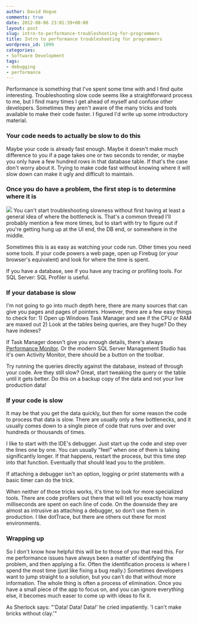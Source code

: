```yaml
---
author: David Hogue
comments: true
date: 2012-08-06 23:01:39+00:00
layout: post
slug: intro-to-performance-troubleshooting-for-programmers
title: Intro to performance troubleshooting for programmers
wordpress_id: 1099
categories:
- Software Development
tags:
- debugging
- performance
---
```


Performance is something that I've spent some time with and I find quite interesting. Troubleshooting slow code seems like a straightforward process to me, but I find many times I get ahead of myself and confuse other developers. Sometimes they aren't aware of the many tricks and tools available to make their code faster. I figured I'd write up some introductory material.




### Your code needs to actually be slow to do this



Maybe your code is already fast enough. Maybe it doesn't make much difference to you if a page takes one or two seconds to render, or maybe you only have a few hundred rows in that database table. If that's the case don't worry about it. Trying to make code fast without knowing where it will slow down can make it ugly and difficult to maintain.



### Once you do have a problem, the first step is to determine where it is


![](https://davidhogue.com/wp-uploads/2012/08/screenNet-timeline.png)
You can't start troubleshooting slowness without first having at least a general idea of where the bottleneck is. That's a common thread I'll probably mention a few more times, but to start with try to figure out if you're getting hung up at the UI end, the DB end, or somewhere in the middle.

Sometimes this is as easy as watching your code run. Other times you need some tools. If your code powers a web page, open up Firebug (or your browser's equivalent) and look for where the time is spent.

If you have a database, see if you have any tracing or profiling tools. For SQL Server: SQL Profiler is useful.



### If your database is slow



I'm not going to go into much depth here, there are many sources that can give you pages and pages of pointers. However, there are a few easy things to check for: 1) Open up Windows Task Manager and see if the CPU or RAM are maxed out 2) Look at the tables being queries, are they huge? Do they have indexes?

If Task Manager doesn't give you enough details, there's always [Performance Monitor](https://davidhogue.com/blog/2011/12/performance-monitor-tips-tricks/). Or the modern SQL Server Management Studio has it's own Activity Monitor, there should be a button on the toolbar.

Try running the queries directly against the database, instead of through your code. Are they still slow? Great, start tweaking the query or the table until it gets better. Do this on a backup copy of the data and not your live production data!



### If your code is slow


It may be that you get the data quickly, but then for some reason the code to process that data is slow. There are usually only a few bottlenecks, and it usually comes down to a single piece of code that runs over and over hundreds or thousands of times.

I like to start with the IDE's debugger. Just start up the code and step over the lines one by one. You can usually "feel" when one of them is taking significantly longer. If that happens, restart the process, but this time step into that function. Eventually that should lead you to the problem.

If attaching a debugger isn't an option, logging or print statements with a basic timer can do the trick.

When neither of those tricks works, it's time to look for more specialized tools. There are code profilers out there that will tell you exactly how many milliseconds are spent on each line of code. On the downside they are almost as intrusive as attaching a debugger, so don't use them in production. I like dotTrace, but there are others out there for most environments.



### Wrapping up


So I don't know how helpful this will be to those of you that read this. For me performance issues have always been a matter of identifying the problem, and then applying a fix. Often the identification process is where I spend the most time (just like fixing a bug really.) Sometimes developers want to jump straight to a solution, but you can't do that without more information. The whole thing is often a process of elimination. Once you have a small piece of the app to focus on, and you can ignore everything else, it becomes much easer to come up with ideas to fix it.

As Sherlock says: "'Data! Data! Data!' he cried impatiently. 'I can't make bricks without clay.'"
